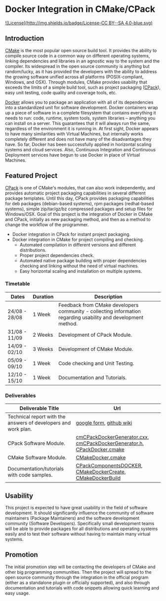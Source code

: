 # Docker Integration in CMake/CPack
[![License](http://img.shields.io/badge/License-CC BY--SA 4.0-blue.svg)](https://github.com/ellak-monades-aristeias/CMake-Docker/blob/cpack-docker/LICENSE.md)

## Introduction

[CMake](http://www.cmake.org/) is the most popular open source build tool. It provides the ability to compile source code in a common way on different operating systems, linking dependencies and libraries in an agnostic way to the system and the compiler. Its widespread in the open source community is anything but random/lucky, as it has provided the developers with the ability to address the growing software unified across all platforms (POSIX-compliant, Windows, and OSX). Through modules, CMake provides usability that exceeds the limits of a simple build tool, such as project packaging ([CPack](http://www.cmake.org/Wiki/CMake:Packaging_With_CPack)), easy unit testing, code quality and coverage tools, etc.

[Docker](https://www.docker.com/) allows you to package an application with all of its dependencies into a standardized unit for software development. Docker containers wrap up a piece of software in a complete filesystem that contains everything it needs to run: code, runtime, system tools, system libraries – anything you can install on a server. This guarantees that it will always run the same, regardless of the environment it is running in. At first sight, Docker appears to have many similarities with Virtual Machines, but internally works completely different and does not have many of the disadvantages they have. So far, Docker has been successfully applied in horizontal scaling systems and cloud services. Also, Continuous Integration and Continuous Deployment services have begun to use Docker in place of Virtual Machines.

## Featured Project

[CPack](http://www.cmake.org/Wiki/CMake:Packaging_With_CPack) is one of CMake's modules, that can also work independently, and provides automatic project packaging capabilities in several different package templates. Until this day, CPack provides packaging capabilities for deb packages (debian-based systems), rpm packages (redhat-based systems), simple zip/tar/gz/bz compressed packages and setup files for Windows/OSX. Goal of this project is the integration of Docker in CMake and CPack, initially as new packaging method, and then as a method to change the workflow of the programmer.

* Docker integration in CPack for instant project packaging.
* Docker integration in CMake for project compiling and checking.
	* Automated compilation in different versions and different distributions.
	* Proper project dependencies check.
	* Automated native package building with proper dependencies checking and linking without the need of virtual machines.
	* Easy horizontal scaling and installation on multiple systems.

### Timetable

| Dates     	| Duration | Description 																		                            |
|---------------|----------|----------------------------------------------------------------------------------------------------------------|
| 24/08 - 28/08 | 1 Week   | Feedback from CMake developers community - collecting information regarding usability and development method.  |
| 31/08 - 11/09 | 2 Weeks  | Development of CPack Module.																					|
| 14/09 - 02/10 | 3 Weeks  | Development of CMake Module.											 										|
| 05/09 - 09/10 | 1 Week   | Code checking and Unit Testing.																				| 
| 12/10 - 15/10 | 1 Week   | Documentation and Tutorials.																					| 

### Deliverables

| Deliverable Title 											| Url 						|
|---------------------------------------------------------------|---------------------------|
| Technical report with the answers of developers and work plan.| [google form](https://docs.google.com/forms/d/1zbpWB7Z7Qf7geovARlJWcFFZwVYub9BgpjvQGsdJK38/viewanalytics), [github wiki](https://github.com/ellak-monades-aristeias/CMake-Docker/wiki/Questionnaire-Results) |
| CPack Software Module.										| [cmCPackDockerGenerator.cxx](https://github.com/ellak-monades-aristeias/CMake-Docker/blob/cpack-docker/Source/CPack/cmCPackDockerGenerator.cxx), [cmCPackDockerGenerator.h](https://github.com/ellak-monades-aristeias/CMake-Docker/blob/cpack-docker/Source/CPack/cmCPackDockerGenerator.h), [CPackDocker.cmake](https://github.com/ellak-monades-aristeias/CMake-Docker/blob/cpack-docker/Modules/CPackDocker.cmake) |
| CMake Software Module.										| [CMakeDocker.cmake](https://github.com/ellak-monades-aristeias/CMake-Docker/blob/cpack-docker/Modules/CMakeDocker.cmake)|
| Documentation/tutorials with code samples.					| [CPackComponentsDOCKER](https://github.com/ellak-monades-aristeias/CMake-Docker/tree/cpack-docker/Tests/CPackComponentsDOCKER), [CMakeDockerCreate](https://github.com/ellak-monades-aristeias/CMake-Docker/tree/cpack-docker/Tests/CMakeDockerCreate), [CMakeDockerBuild](https://github.com/ellak-monades-aristeias/CMake-Docker/tree/cpack-docker/Tests/CMakeDockerBuild) |

## Usability

This project is expected to have great usability in the field of software development. It should significantly influence the community of software maintainers (Package Maintainers) and the software development community (Software Developers). Specifically small development teams will be able to provide packages for all distributions and operating systems easily and to test their software without having to maintain many virtual systems.

## Promotion

The initial promotion step will be contacting the developers of CMake and other big programming communities. Then the project will spread to the open source community through the integration in the official program (either as a standalone plugin or officially supported), and also through documentation and tutorials with code snippets allowing quick learning and easy usage.